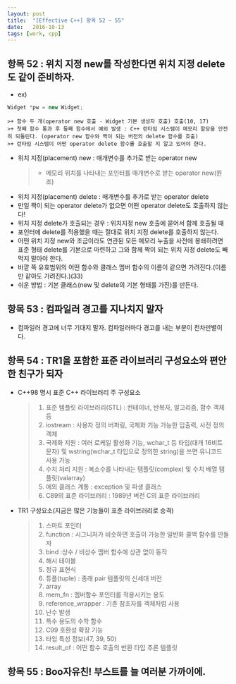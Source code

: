 ```yaml
---
layout: post
title:  "[Effective C++] 항목 52 ~ 55"
date:   2016-10-13
tags: [work, cpp]
---
```


## 항목 52 : 위치 지정 new를 작성한다면 위치 지정 delete도 같이 준비하자.
- ex)
```cpp
Widget *pw = new Widget; 
```
	>+ 함수 두 개(operator new 호출 - Widget 기본 생성자 호출) 호출(10, 17) 
	>+ 첫째 함수 통과 후 둘째 함수에서 예외 발생 : C++ 런타임 시스템이 메모리 할당을 안전히 되돌린다. (operator new 함수와 짝이 되는 버전의 delete 함수를 호출) 
    >+ 런타임 시스템이 어떤 operator delete 함수를 호출할 지 알고 있어야 한다. 

- 위치 지정(placement) new : 매개변수를 추가로 받는 operator new 
	>+ 메모리 위치를 나타내는 포인터를 매개변수로 받는 operator new(원조)
- 위치 지정(placement) delete : 매개변수를 추가로 받는 operator delete 
- 만일 짝이 되는 operator delete가 없으면 어떤 operator delete도 호출하지 않는다!
- 위치 지정 delete가 호출되는 경우 : 위치지정 new 호출에 묻어서 함께 호출될 때
- 포인터에 delete를 적용했을 때는 절대로 위치 지정 delete를 호출하지 않는다.
- 어떤 위치 지정 new와 조금이라도 연관된 모든 메모리 누출을 사전에 봉쇄하려면 표준 형태 delete를 기본으로 마련하고 그와 함께 짝이 되는 위치 지정 delete도 빼먹지 말아야 한다. 
- 바깥 쪽 유효범위의 어떤 함수와 클래스 멤버 함수의 이름이 같으면 가려진다.(이름만 같아도 가려진다.)(33) 
- 쉬운 방법 : 기본 클래스(new 및 delete의 기본 형태를 가진)를 만든다. 

## 항목 53 : 컴파일러 경고를 지나치지 말자 
- 컴파일러 경고에 너무 기대지 말자. 컴파일러마다 경고를 내는 부분이 천차만별이다. 

## 항목 54 : TR1을 포함한 표준 라이브러리 구성요소와 편안한 친구가 되자 
- C++98 명시 표준 C++ 라이브러리 주 구성요소 
	>1. 표준 템플릿 라이브러리(STL) : 컨테이너, 반복자, 알고리즘, 함수 객체 등 
	>2. iostream : 사용자 정의 버퍼링, 국제화 기능 가능한 입출력, 사전 정의 객체 
	>3. 국제화 지원 : 여러 로케일 활성화 기능, wchar_t 등 타입(대개 16비트 문자) 및 wstring(wchar_t 타입으로 정의한 string)을 쓰면 유니코드 사용 가능 
	>4. 수치 처리 지원 : 복소수를 나타내는 템플릿(complex) 및 수치 배열 템플릿(valarray) 
	>5. 에외 클래스 계통 : exception 및 파생 클래스 
	>6. C89의 표준 라이브러리 : 1989년 버전 C의 표준 라이브러리 

- TR1 구성요소(지금은 많은 기능들이 표준 라이브러리로 승격) 
	>1. 스마트 포인터 
	>2. function : 시그니처가 비슷하면 호출이 가능한 일반화 콜백 함수를 만들자 
	>3. bind :상수 / 비상수 멤버 함수에 상관 없이 동작 
	>4. 해시 테이블 
	>5. 정규 표현식 
	>6. 튜플(tuple) : 종래 pair 템플릿의 신세대 버전 
	>7. array 
	>8. mem_fn : 멤버함수 포인터를 적용시키는 용도 
	>9. reference_wrapper : 기존 참조자를 객체처럼 사용 
	>10. 난수 발생 
	>11. 특수 용도의 수학 함수 
	>12. C99 호환성 확장 기능 
	>13. 타입 특성 정보(47, 39, 50) 
	>14. result_of : 어떤 함수 호출의 반환 타입 추론 템플릿 

## 항목 55 : Boo자유친! 부스트를 늘 여러분 가까이에. 